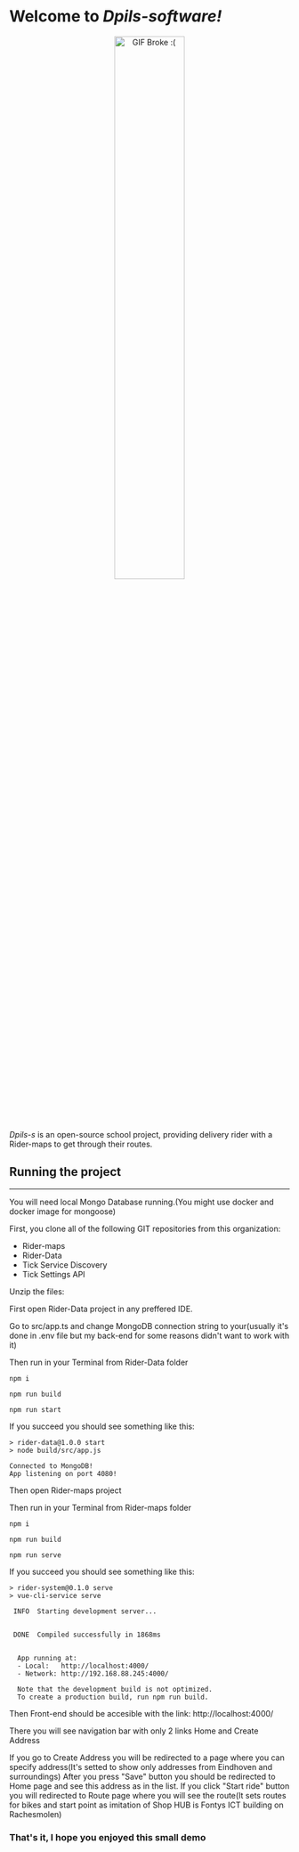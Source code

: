 # Welcome to *Dpils-software!*

<p align="center">
<img src="https://github.com/Otrigos/Portfolio_S3_ArtjomsF/assets/92020227/9c70526e-55dc-41b0-a36f-83d1f461b088" alt="GIF Broke :(" width="50%" height="50%" />
</p>

*Dpils-s* is an open-source school project, providing delivery rider with a Rider-maps to get through their routes.

## Running the project

***

You will need local Mongo Database running.(You might use docker and docker image for mongoose)

First, you clone all of the following GIT repositories from this organization:

* Rider-maps
* Rider-Data
* Tick Service Discovery
* Tick Settings API

Unzip the files:

First open Rider-Data project in any preffered IDE.

Go to src/app.ts and change MongoDB connection string to your(usually it's done in .env file but my back-end for some reasons didn't want to work with it)

Then run in your Terminal from Rider-Data folder

```
npm i

npm run build

npm run start
```

If you succeed you should see something like this:

```
> rider-data@1.0.0 start
> node build/src/app.js

Connected to MongoDB!
App listening on port 4080!
```

Then open Rider-maps project

Then run in your Terminal from Rider-maps folder
```
npm i

npm run build

npm run serve
```
If you succeed you should see something like this:

```
> rider-system@0.1.0 serve
> vue-cli-service serve

 INFO  Starting development server...


 DONE  Compiled successfully in 1868ms


  App running at:
  - Local:   http://localhost:4000/ 
  - Network: http://192.168.88.245:4000/

  Note that the development build is not optimized.
  To create a production build, run npm run build.

```

Then Front-end should be accesible with the link: http://localhost:4000/

There you will see navigation bar with only 2 links Home and Create Address

If you go to Create Address you will be redirected to a page where you can specify address(It's setted to show only addresses from Eindhoven and surroundings)
After you press "Save" button you should be redirected to Home page and see this address as in the list.
If you click "Start ride" button you will redirected to Route page where you will see the route(It sets routes for bikes and start point as imitation of Shop HUB is Fontys ICT building on Rachesmolen)

### That's it, I hope you enjoyed this small demo
